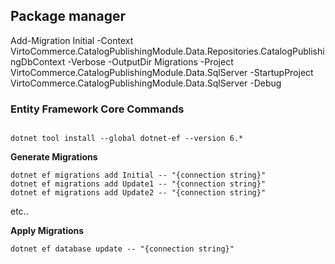 
## Package manager 
Add-Migration Initial -Context VirtoCommerce.CatalogPublishingModule.Data.Repositories.CatalogPublishingDbContext  -Verbose -OutputDir Migrations -Project VirtoCommerce.CatalogPublishingModule.Data.SqlServer -StartupProject VirtoCommerce.CatalogPublishingModule.Data.SqlServer  -Debug



### Entity Framework Core Commands
```

dotnet tool install --global dotnet-ef --version 6.*
```

**Generate Migrations**

```
dotnet ef migrations add Initial -- "{connection string}"
dotnet ef migrations add Update1 -- "{connection string}"
dotnet ef migrations add Update2 -- "{connection string}"
```

etc..

**Apply Migrations**

`dotnet ef database update -- "{connection string}"`
